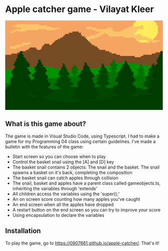 # Apple catcher game - Vilayat Kleer

![Forest](docs/images/forest.png)

## What is this game about?

The game is made in Visual Studio Code, using Typescript. I had to make a game for my Programming 04 class using certain guidelines. I've made a bulletin with the features of the game:

- Start screen so you can choose when to play
- Control the basket snail using the [A] and [D] key
- The basket snail contains 2 objects: The snail and the basket. The snail spawns a basket on it's back, completing the composition
- The basket snail can catch apples through collision
- The snail, basket and apples have a parent class called gameobjects.ts, inheriting the variables through 'extends'
- All children access the variables using the 'super();'
- An on screen score counting how many apples you've caught
- An end screen when all the apples have dropped
- A restart button on the end screen so you can try to improve your score
- Using encapsulation to declare the variables

## Installation

To play the game, go to https://0907661.github.io/apple-catcher/. That's it!
